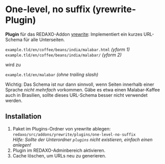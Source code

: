 # One-level, no suffix (yrewrite-Plugin)

__Plugin__ für das REDAXO-Addon [yrewrite](https://github.com/yakamara/redaxo_yrewrite): Implementiert ein kurzes URL-Schema für alle Unterseiten.

`example.tld/en/coffee/beans/india/malabar.html`  _(yform 1)_  
`example.tld/en/coffee/beans/india/malabar/`  _(yform 2)_  

wird zu

`example.tld/en/malabar`  _(ohne trailing slash)_  

Wichtig: Das Schema ist nur dann sinnvoll, wenn Seiten innerhalb einer Sprache _nicht mehrfach_ vorkommen. Gäbe es etwa einen Malabar-Kaffee auch in Brasilien, sollte dieses URL-Schema besser nicht verwendet werden.


## Installation

1. Paket im Plugins-Ordner von yrewrite ablegen: `redaxo/src/addons/yrewrite/plugins/one-level-no-suffix`  
_Hilfe: Sollte der Unterordner `plugins` nicht existieren, einfach einen anlegen!_
2. Plugin im REDAXO-Adminbereich aktivieren.
3. Cache löschen, um URLs neu zu generieren.
